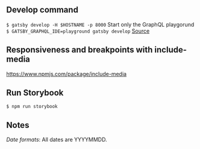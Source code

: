 ## Develop command
`$ gatsby develop -H $HOSTNAME -p 8000`
Start only the GraphQL playgorund
`$ GATSBY_GRAPHQL_IDE=playground gatsby develop`
[Source](https://github.com/gatsbyjs/gatsby/issues/5801#issuecomment-395786936)

## Responsiveness and breakpoints with include-media
https://www.npmjs.com/package/include-media
## Run Storybook
`$ npm run storybook`

## Notes
*Date formats*: All dates are YYYYMMDD.

